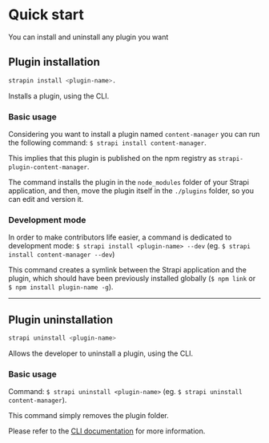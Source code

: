 # Quick start

You can install and uninstall any plugin you want

## Plugin installation

```bash
strapin install <plugin-name>.
```
Installs a plugin, using the CLI.

### Basic usage

Considering you want to install a plugin named `content-manager` you can run the following command:
`$ strapi install content-manager`.

This implies that this plugin is published on the npm registry as `strapi-plugin-content-manager`.

The command installs the plugin in the `node_modules` folder of your Strapi application, and then, move the plugin itself in the `./plugins` folder, so you can edit and version it.

### Development mode

In order to make contributors life easier, a command is dedicated to development mode:
`$ strapi install <plugin-name> --dev` (eg. `$ strapi install content-manager --dev`)

This command creates a symlink between the Strapi application and the plugin, which should have been previously installed globally (`$ npm link` or `$ npm install plugin-name -g`).

***

## Plugin uninstallation

```bash
strapi uninstall <plugin-name>
```
Allows the developer to uninstall a plugin, using the CLI.

### Basic usage

Command: `$ strapi uninstall <plugin-name>` (eg. `$ strapi uninstall content-manager`).

This command simply removes the plugin folder.

Please refer to the [CLI documentation](http://strapi.io) for more information.
